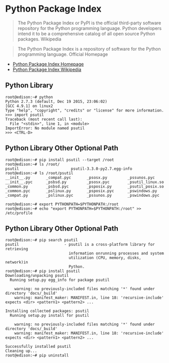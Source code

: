 Python Package Index
==

> The Python Package Index or PyPI is the official third-party software repository for the Python programming language. Python developers intend it to be a comprehensive catalog of all open source Python packages. Wikipedia

> The Python Package Index is a repository of software for the Python programming language. Official Homepage

- [Python Package Index Homepage](https://pypi.python.org/pypi)
- [Python Package Index Wikipedia](https://en.wikipedia.org/wiki/Python_Package_Index)

## Python Library

    root@edison:~# python
    Python 2.7.3 (default, Dec 19 2015, 23:06:02)
    [GCC 4.9.1] on linux2
    Type "help", "copyright", "credits" or "license" for more information.
    >>> import psutil
    Traceback (most recent call last):
      File "<stdin>", line 1, in <module>
    ImportError: No module named psutil
    >>> <CTRL-D>

## Python Library Other Optional Path

    root@edison:~# pip install psutil --target /root
    root@edison:~# ls /root/
    psutil                       psutil-3.3.0-py2.7.egg-info
    root@edison:~# ls /root/psutil
    __init__.py       _compat.pyc       _psosx.py         _pssunos.pyc
    __init__.pyc      _psbsd.py         _psosx.pyc        _psutil_linux.so
    _common.py        _psbsd.pyc        _psposix.py       _psutil_posix.so
    _common.pyc       _pslinux.py       _psposix.pyc      _pswindows.py
    _compat.py        _pslinux.pyc      _pssunos.py       _pswindows.pyc
    
    root@edison:~# export PYTHONPATH=$PYTHONPATH:/root
    root@edison:~# echo "export PYTHONPATH=$PYTHONPATH:/root" >> /etc/profile

## Python Library Other Optional Path

    root@edison:~# pip search psutil
    psutil                    - psutil is a cross-platform library for retrieving
                                information onrunning processes and system
                                utilization (CPU, memory, disks, network)in
                                Python.
    root@edison:~# pip install psutil
    Downloading/unpacking psutil
      Running setup.py egg_info for package psutil
    
        warning: no previously-included files matching '*' found under directory 'docs/_build'
        warning: manifest_maker: MANIFEST.in, line 18: 'recursive-include' expects <dir> <pattern1> <pattern2> ...
        
    Installing collected packages: psutil
      Running setup.py install for psutil
        
        warning: no previously-included files matching '*' found under directory 'docs/_build'
        warning: manifest_maker: MANIFEST.in, line 18: 'recursive-include' expects <dir> <pattern1> <pattern2> ...
    
    Successfully installed psutil
    Cleaning up...
    root@edison:~# pip uninstall

